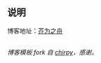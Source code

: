 ## 说明
博客地址：[芥为之舟](http://fzsens.github.io)

##

*博客模板 fork 自 [chirpy](https://github.com/cotes2020/chirpy-starter)，感谢。*
